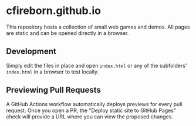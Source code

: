 # cfireborn.github.io

This repository hosts a collection of small web games and demos.
All pages are static and can be opened directly in a browser.

## Development

Simply edit the files in place and open `index.html` or any of the
subfolders' `index.html` in a browser to test locally.

## Previewing Pull Requests

A GitHub Actions workflow automatically deploys previews for every pull
request. Once you open a PR, the "Deploy static site to GitHub Pages"
check will provide a URL where you can view the proposed changes.
